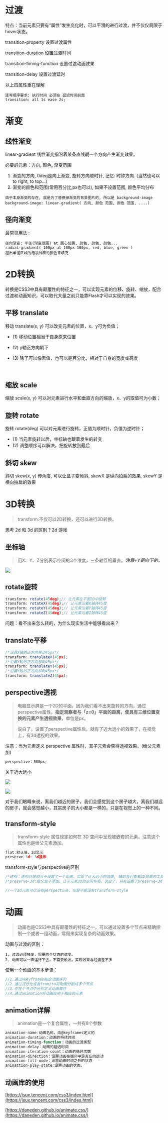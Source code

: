 # 过渡

特点：当前元素只要有“属性”发生变化时，可以平滑的进行过渡，并不仅仅局限于hover状态。

transition-property 设置过渡属性

transition-duration 设置过渡时间

transition-timing-function 设置过渡动画效果

transition-delay 设置过渡延时

以上四属性重在理解

```
连写顺序要求: 执行时间 必须在 延迟时间前面 
transition: all 1s ease 2s;
```



# 渐变

## 线性渐变

linear-gradient 线性渐变指沿着某条直线朝一个方向产生渐变效果。 

必要的元素：方向, 颜色, 渐变范围

1. 渐变的方向, 0deg是向上渐变, 旋转方向顺时针, 记忆: 时钟方向.  (当然也可以 to right, to top...)
2. 渐变的颜色和范围(常用百分比,px也可以), 如果不设置范围, 颜色平均分布

```
由于本身渐变的存在, 就是为了替换掉渐变的背景图片的, 所以是 background-image
background-image: linear-gradient( 方向, 颜色 范围, 颜色 范围, ....)
```



## 径向渐变

最常见用法 :

```
径向渐变: 半径(渐变范围) at 圆心位置, 颜色, 颜色, 颜色...
radial-gradient( 100px at 100px 100px, red, blue, green )
超出半径区域的用最外面的颜色来填充
```



# 2D转换

转换是CSS3中具有颠覆性的特征之一，可以实现元素的位移、旋转、缩放，配合过渡和动画知识，可以取代大量之前只能靠Flash才可以实现的效果。



## 平移 translate

移动 translate(x, y) 可以改变元素的位置，x、y可为负值；

- (1) 移动位置相当于自身原来位置

- (2) y轴正方向朝下

- (3) 除了可以像素值，也可以是百分比，相对于自身的宽度或高度

  ​



## 缩放 scale

缩放 scale(x, y) 可以对元素进行水平和垂直方向的缩放，x、y的取值可为小数；



## 旋转 rotate

旋转 rotate(deg) 可以对元素进行旋转，正值为顺时针，负值为逆时针；

- (1) 当元素旋转以后，坐标轴也跟着发生的转变
- (2) 调整顺序可以解决，把旋转放到最后




## 斜切 skew

斜切 skew(x, y) 传角度, 可以让盒子变倾斜, skewX 是纵向拍扁的效果, skewY 是横向拍扁的效果




# 3D转换

> transform:不仅可以2D转换，还可以进行3D转换。

思考 2d 和 3d 的区别 ?  2d 游戏



## 坐标轴

> 用X、Y、Z分别表示空间的3个维度，三条轴互相垂直。***注意+Y是向下的。*** 
>

![](images/zbz.png)



## rotate旋转

```javascript
transform: rotate(45deg);// 让元素在平面2D中旋转
transform: rotateX(45deg);// 让元素沿着X轴转45度
transform: rotateY(45deg);// 让元素沿着Y轴转45度
transform: rotateZ(45deg);// 让元素沿着Z轴转45度
```



问题：看不出来怎么转的，为什么现实生活中能够看出来？ 



## translate平移

```javascript
/*沿着X轴的正方向移动45px*/
transform: translateX(45px);
/*沿着Y轴的正方向移动45px*/
transform: translateY(45px);
/*沿着Y轴的正方向移动45px*/
transform: translateZ(45px);
```



## perspective透视

> 电脑显示屏是一个2D的平面，因为我们看不出来旋转的方向，通过perspective属性，**指定观察者与「z=0」平面的距离，使具有三维位置变换的元素产生透视效果**，单位是px。
>
> 说白了，设置了perspective属性后，就有了近大远小的效果了，在视觉上，有3d透视的效果。

注意：当为元素定义 perspective 属性时，其子元素会获得透视效果。(给父元素加)

```javascript
perspective：500px;
```

关于近大远小

![](images/per1.jpg)

![](images/per2.jpg)



对于我们眼睛来说，离我们越近的房子，我们会感觉到这个房子越大，离我们越远的房子，就会感觉越小，其实房子的大小都是一样的，只是在视觉上的一种不同。







## transform-style

> transform-style 属性规定如何在 3D 空间中呈现被嵌套的元素。注意这个属性也是给父元素添加。

```javascript
flat:默认值，2d显示
preserve-3d: 3d显示
```

transform-style与perspective的区别
```javascript
/*透视：透视只是相当于设置了一个距离，实现了近大远小的效果, 辅助我们查看3D效果的工具，*/
/*preserve-3d:给父盒子添加，让子元素3D的空间布局，说白了，只有设置了preserve-3d，这个元素才能被称之为3d元素。 */

//一个3d元素可以没有perspective，但是不能没有transform-style
```







# 动画

> 动画也是CSS3中具有颠覆性的特征之一，可以通过设置多个节点来精确控制一个或者一组动画，常用来实现复杂的动画效果。

动画与过渡的区别：

	1. 过渡必须触发，需要两个状态的改变。
	2. 动画可以一直运行下去，不需要触发。实现效果与过渡差不多


使用一个动画的基本步骤：
```javascript
//1.通过@keyframes指定动画序列
//2.通过百分比或者from/to将动画分割成多个节点
//3.在各个节点中分别定义动画属性
//4.通过animation将动画应用于相应的元素
```



## animation详解

> animation是一个复合属性，一共有8个参数

```javascript
animation-name:动画名称，由@keyframes定义的
animation-duration：动画的持续时间
animation-timing-function：动画的过渡类型
animation-delay：动画的延迟时间
animation-iteration-count：动画的循环次数
animation-direction：设置动画在循环中是否反向运动
animation-fill-mode：设置动画时间之外的状态
animattion-play-state:设置动画的状态。
```





## 动画库的使用

[https://isux.tencent.com/css3/index.html](https://isux.tencent.com/css3/index.html)

[https://daneden.github.io/animate.css/](https://daneden.github.io/animate.css/)










